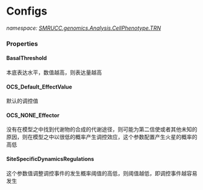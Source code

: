 ﻿# Configs
_namespace: [SMRUCC.genomics.Analysis.CellPhenotype.TRN](./index.md)_






### Properties

#### BasalThreshold
本底表达水平，数值越高，则表达量越高
#### OCS_Default_EffectValue
默认的调控值
#### OCS_NONE_Effector
没有在模型之中找到代谢物的合成的代谢途径，则可能为第二信使或者其他未知的原因，则在模型之中以很低的概率产生调控效应，这个参数配置产生火星的概率的高低
#### SiteSpecificDynamicsRegulations
这个参数值调整调控事件的发生概率阈值的高低，则阈值越低，即调控事件越容易发生
